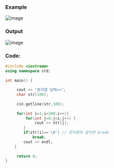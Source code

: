 ### **Example**
![image](https://img1.daumcdn.net/thumb/R1280x0/?scode=mtistory2&fname=https%3A%2F%2Fk.kakaocdn.net%2Fdn%2FoDbdf%2FbtqChFfLgFr%2FNoy9Ck7ag0OmFikw4zoUKk%2Fimg.png)

### **Output**
![image](https://img1.daumcdn.net/thumb/R1280x0/?scode=mtistory2&fname=https%3A%2F%2Fk.kakaocdn.net%2Fdn%2FlbZ3X%2FbtqCl8OmZxJ%2FAQSIySkuovUJoYk3RjGfuk%2Fimg.png)

### **Code:**
```cpp
#include <iostream>
using namespace std;
 
int main() {
     
     cout << "문자열 입력>>";
     char str[100];
     
     cin.getline(str,100);
     
     for(int i=1;i<100;i++){
         for(int j=0;j<i;j++) {
             cout << str[j];
        }
        if(str[i]=='\0') // 문자열의 끝이면 break 
            break;
        cout << endl;
    }
     
     return 0;
}
```
